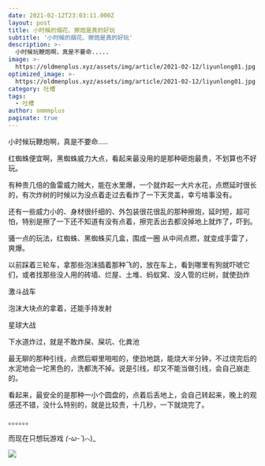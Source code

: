 ```yaml
---
date: 2021-02-12T23:03:11.000Z
layout: post
title: 小时候的烟花、擦炮是真的好玩
subtitle: '小时候的烟花、擦炮是真的好玩'
description: >-
  ‍小时候玩鞭炮啊，真是不要命..... 
image: >-
  https://oldmenplus.xyz/assets/img/article/2021-02-12/liyunlong01.jpg
optimized_image: >-
  https://oldmenplus.xyz/assets/img/article/2021-02-12/liyunlong01.jpg
category: 吐槽
tags:
  - 吐槽
author: ommmplus
paginate: true
---
```


‍小时候玩鞭炮啊，真是不要命..... 

红蜘蛛便宜啊，黑蜘蛛威力大点，看起来最没用的是那种砸炮最贵，不划算也不好玩。

有种贵几倍的鱼雷威力贼大，能在水里爆，一个就炸起一大片水花，点燃延时很长的，有次炸树的时候以为没点着走过去看炸了一下天灵盖，幸亏啥事没有。

还有一些威力小的、身材很纤细的、外包装很花很乱的那种擦炮，延时短，超可怕，特别是擦了一下还不知道有没有点着，擦完丢出去都没掉地上就炸了，吓到。

骚一点的玩法，红蜘蛛、黑蜘蛛买几盒，围成一圈 从中间点燃，就变成手雷了，爽爆。

以前踩着三轮车，拿那些泡沫插着那种飞的，放在车上，看到哪里有狗就吓唬它们，或者找那些没人用的砖墙、烂屋、土堆、蚂蚁窝、没人管的烂树，就使劲炸

激斗战车

泡沫大块点的拿着，还能手持发射

星球大战

下水道炸过，就是不敢炸屎、屎坑、化粪池 ‍

最无聊的那种引线，点燃后噼里啪啦的，使劲地跳，能烧大半分钟，不过烧完后的水泥地会一坨黑色的，洗都洗不掉。说是引线，却又不能当做引线，会自己崩走的。

看起来，最安全的是那种一小个圆盘的，点着后丢地上，会自己转起来，晚上的观感还不错，没什么特别的，就是比较贵，十几秒，一下就烧完了。

。。。。。。

而现在只想玩游戏 _(-ω-`_)⌒)_

![](https://oldmenplus.xyz/assets/img/article/2021-02-12/liyunlong01.jpg)


